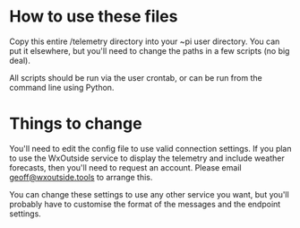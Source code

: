 # How to use these files

Copy this entire /telemetry directory into your ~pi user directory.
You can put it elsewhere, but you'll need to change the paths in a few scripts (no big deal).

All scripts should be run via the user crontab, or can be run from the command line using Python.

Things to change
================

You'll need to edit the config file to use valid connection settings.
If you plan to use the WxOutside service to display the telemetry and include weather forecasts, then you'll need to request an account.
Please email geoff@wxoutside.tools to arrange this.

You can change these settings to use any other service you want, but you'll probably have to customise the format of the messages and the endpoint settings.
